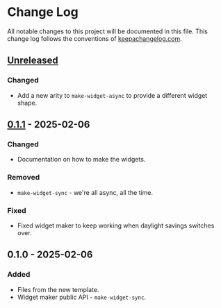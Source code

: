 # Change Log
All notable changes to this project will be documented in this file. This change log follows the conventions of [keepachangelog.com](http://keepachangelog.com/).

## [Unreleased]
### Changed
- Add a new arity to `make-widget-async` to provide a different widget shape.

## [0.1.1] - 2025-02-06
### Changed
- Documentation on how to make the widgets.

### Removed
- `make-widget-sync` - we're all async, all the time.

### Fixed
- Fixed widget maker to keep working when daylight savings switches over.

## 0.1.0 - 2025-02-06
### Added
- Files from the new template.
- Widget maker public API - `make-widget-sync`.

[Unreleased]: https://github.com/your-name/triangle/compare/0.1.1...HEAD
[0.1.1]: https://github.com/your-name/triangle/compare/0.1.0...0.1.1
